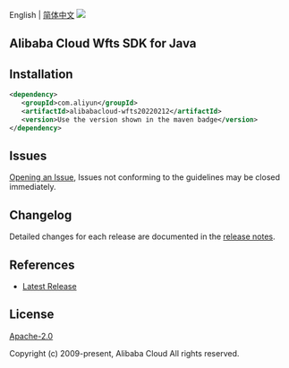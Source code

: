 English | [简体中文](README-CN.md)
![](https://aliyunsdk-pages.alicdn.com/icons/AlibabaCloud.svg)

## Alibaba Cloud Wfts SDK for Java

## Installation

```xml
<dependency>
   <groupId>com.aliyun</groupId>
   <artifactId>alibabacloud-wfts20220212</artifactId>
   <version>Use the version shown in the maven badge</version>
</dependency>
```

## Issues
[Opening an Issue](https://github.com/aliyun/alibabacloud-java-async-sdk/issues/new), Issues not conforming to the guidelines may be closed immediately.

## Changelog
Detailed changes for each release are documented in the [release notes](./ChangeLog.txt).

## References
* [Latest Release](https://github.com/aliyun/alibabacloud-async-java-sdk/)

## License
[Apache-2.0](http://www.apache.org/licenses/LICENSE-2.0)

Copyright (c) 2009-present, Alibaba Cloud All rights reserved.